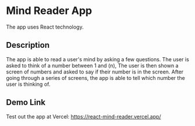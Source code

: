# Mind Reader App

The app uses React technology.

## Description

The app is able to read a user's mind by asking a few questions. The user is asked to think of a number between 1 and (n), 
The user is then shown a screen of numbers and asked to say if their number is in the screen.
After going through a series of screens, the app is able to tell which number the user is thinking of.

## Demo Link
Test out the app at Vercel:
https://react-mind-reader.vercel.app/